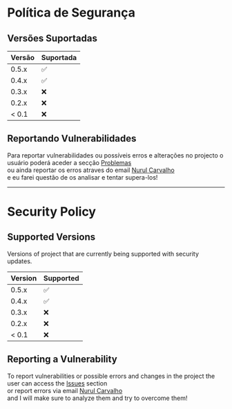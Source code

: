 # Política de Segurança

## Versões Suportadas

| Versão  | Suportada          |
| ------- | ------------------ |
| 0.5.x   | :white_check_mark: |
| 0.4.x   | :white_check_mark: |
| 0.3.x   | :x:                |
| 0.2.x   | :x:                |
| < 0.1   | :x:                |

## Reportando Vulnerabilidades

Para reportar vulnerabilidades ou possíveis erros e alterações
no projecto o usuário poderá aceder a secção [Problemas](https://github.com/Nurul-GC/GCrypter/issues) <br>
ou ainda reportar os erros atraves do email [Nurul Carvalho](mailto:nuruldecarvalho@gmail.com) <br>
e eu farei questão de os analisar e tentar supera-los!

<hr>

# Security Policy

## Supported Versions

Versions of project that are currently being supported with security updates.

| Version | Supported          |
| ------- | ------------------ |
| 0.5.x   | :white_check_mark: |
| 0.4.x   | :white_check_mark: |
| 0.3.x   | :x:                |
| 0.2.x   | :x:                |
| < 0.1   | :x:                |

## Reporting a Vulnerability

To report vulnerabilities or possible errors and changes
in the project the user can access the [Issues](https://github.com/Nurul-GC/GCrypter/issues) section<br>
or report errors via email [Nurul Carvalho](mailto:nuruldecarvalho@gmail.com) <br>
and I will make sure to analyze them and try to overcome them!
